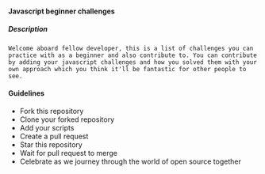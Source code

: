 #### Javascript beginner challenges

##### Description
`Welcome aboard fellow developer, this is a list of challenges you can practice with as a beginner and also contribute to. You can contribute by adding your javascript challenges and how you solved them with your own approach which you think it'll be fantastic for other people to see.`

#### Guidelines
* Fork this repository
* Clone your forked repository
* Add your scripts 
* Create a pull request
* Star this repository
* Wait for pull request to merge
* Celebrate as we journey through the world of open source together


                                                                                                       